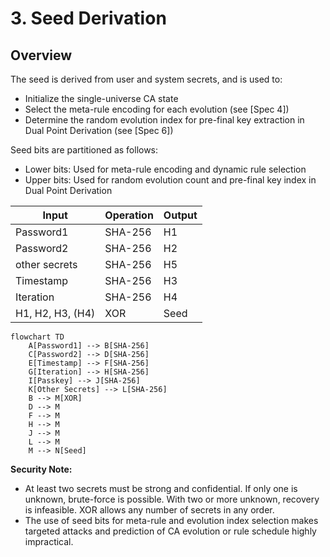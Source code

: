
# 3. Seed Derivation

## Overview

The seed is derived from user and system secrets, and is used to:
- Initialize the single-universe CA state
- Select the meta-rule encoding for each evolution (see [Spec 4])
- Determine the random evolution index for pre-final key extraction in Dual Point Derivation (see [Spec 6])

Seed bits are partitioned as follows:
- Lower bits: Used for meta-rule encoding and dynamic rule selection
- Upper bits: Used for random evolution count and pre-final key index in Dual Point Derivation

| Input      | Operation                | Output |
|------------|--------------------------|--------|
| Password1  | SHA-256                  | H1     |
| Password2  | SHA-256                  | H2     |
| other secrets | SHA-256               | H5     |
| Timestamp  | SHA-256                  | H3     |
| Iteration  | SHA-256                  | H4     |
| H1, H2, H3, (H4) | XOR                | Seed   |

```mermaid
flowchart TD
    A[Password1] --> B[SHA-256]
    C[Password2] --> D[SHA-256]
    E[Timestamp] --> F[SHA-256]
    G[Iteration] --> H[SHA-256]
    I[Passkey] --> J[SHA-256]
    K[Other Secrets] --> L[SHA-256]
    B --> M[XOR]
    D --> M
    F --> M
    H --> M
    J --> M
    L --> M
    M --> N[Seed]
```

**Security Note:**
- At least two secrets must be strong and confidential. If only one is unknown, brute-force is possible. With two or more unknown, recovery is infeasible. XOR allows any number of secrets in any order.
- The use of seed bits for meta-rule and evolution index selection makes targeted attacks and prediction of CA evolution or rule schedule highly impractical.
